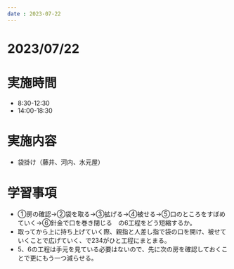 ```yaml
---
date : 2023-07-22
---
```


# 2023/07/22

# 実施時間
- 8:30-12:30
- 14:00-18:30

# 実施内容
- 袋掛け（藤井、河内、水元屋）

# 学習事項
- ①房の確認→②袋を取る→③拡げる→④被せる→⑤口のところをすぼめていく→⑥針金で口を巻き閉じる　の6工程をどう短縮するか。
- 取ってから上に持ち上げていく際、親指と人差し指で袋の口を開け、被せていくことで広げていく、で234がひと工程にまとまる。
- 5、6の工程は手元を見ている必要はないので、先に次の房を確認しておくことで更にもう一つ減らせる。